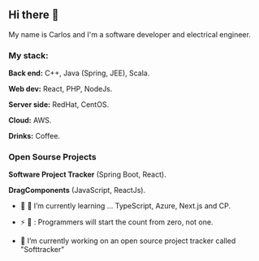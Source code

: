 ## Hi there 👋

My name is Carlos and I'm a software developer and electrical engineer.

### My stack:

**Back end:** C++, Java (Spring, JEE), Scala.

**Web dev:** React, PHP, NodeJs.

**Server side:** RedHat, CentOS.

**Cloud:** AWS.

**Drinks:** Coffee.

### Open Sourse Projects
**Software Project Tracker** (Spring Boot, React).

**DragComponents** (JavaScript, ReactJs).

- 🌱 📕 I’m currently learning ... TypeScript, Azure, Next.js and CP.

- ⚡ 💬 : Programmers will start the count from zero, not one.
- 🔭 I’m currently working on an open source project tracker called "Softtracker"

<!--
**iCharlieAraiza/iCharlieAraiza** is a ✨ _special_ ✨ repository because its `README.md` (this file) appears on your GitHub profile.

Here are some ideas to get you started:

- 🔭 I’m currently working on ...
- 🌱 I’m currently learning ...
- 👯 I’m looking to collaborate on ...
- 🤔 I’m looking for help with ...
- 💬 Ask me about ...
- 📫 How to reach me: ...
- 😄 Pronouns: ...
- ⚡ Fun fact: ...
-->
